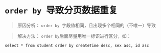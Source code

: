 # `order by `导致分页数据重复

> 原因分析： `order by `字段值相同，且出现多个相同的（不唯一）导致


> 解决方法： `order by`后面尽量用唯一标识进行区分，如：

```mysql
select * from student order by createTime desc, sex asc, id asc
```
